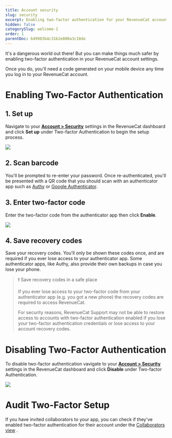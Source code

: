 ```yaml
---
title: Account security
slug: security
excerpt: Enabling two-factor authentication for your RevenueCat account
hidden: false
categorySlug: welcome-1
order: 1
parentDoc: 649983b4c31b2e000a3c18de
---
```

It's a dangerous world out there! But you can make things much safer by enabling two-factor authentication in your RevenueCat account settings.

Once you do, you'll need a code generated on your mobile device any time you log in to your RevenueCat account. 

# Enabling Two-Factor Authentication

## 1. Set up

Navigate to your [**Account > Security**](https://app.revenuecat.com/settings/security) settings in the RevenueCat dashboard and click **Set up** under Two-factor Authentication to begin the setup process.

![](https://files.readme.io/0d617f4-app.revenuecat.com_projects_85ff18c7_integrations_intercom_10.png)

## 2. Scan barcode

You'll be prompted to re-enter your password. Once re-authenticated, you'll be presented with a QR code that you should scan with an authenticator app such as [Authy](https://authy.com/features/setup/) or [Google Authenticator](https://apps.apple.com/app/id388497605).  

## 3. Enter two-factor code

Enter the two-factor code from the authenticator app then click **Enable**.

![](https://files.readme.io/0d2579e-small-2d04a42-app.revenuecat.com_overview_1.png)

## 4. Save recovery codes

Save your recovery codes. You'll only be shown these codes once, and are required if you ever lose access to your authenticator app. Some authenticator apps, like Authy, also provide their own backups in case you lose your phone.

> ❗️ Save recovery codes in a safe place
> 
> If you ever lose access to your two-factor code from your authenticator app (e.g. you got a new phone) the recovery codes are required to access RevenueCat.
> 
> For security reasons, RevenueCat Support may not be able to restore access to accounts with two-factor authentication enabled if you lose your two-factor authentication credentials or lose access to your account recovery codes.

# Disabling Two-Factor Authentication

To disable two-factor authentication vavigate to your [**Account > Security**](https://app.revenuecat.com/settings/security) settings in the RevenueCat dashboard and click **Disable** under Two-factor Authentication.

![](https://files.readme.io/bd6c526-app.revenuecat.com_projects_85ff18c7_integrations_intercom_10_copy.png)

# Audit Two-Factor Setup

If you have invited collaborators to your app, you can check if they've enabled two-factor authentication for their account under the [Collaborators view](doc:collaborators) .